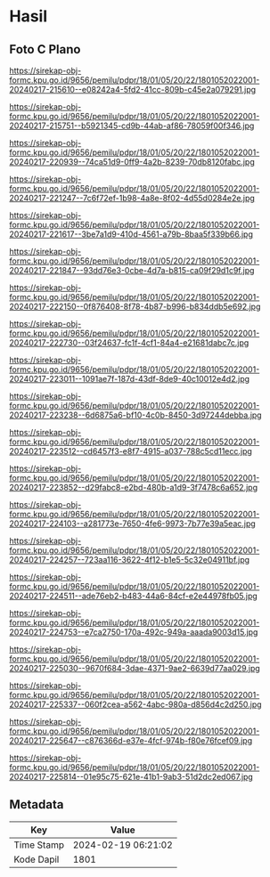 # Hasil

## Foto C Plano

https://sirekap-obj-formc.kpu.go.id/9656/pemilu/pdpr/18/01/05/20/22/1801052022001-20240217-215610--e08242a4-5fd2-41cc-809b-c45e2a079291.jpg

https://sirekap-obj-formc.kpu.go.id/9656/pemilu/pdpr/18/01/05/20/22/1801052022001-20240217-215751--b5921345-cd9b-44ab-af86-78059f00f346.jpg

https://sirekap-obj-formc.kpu.go.id/9656/pemilu/pdpr/18/01/05/20/22/1801052022001-20240217-220939--74ca51d9-0ff9-4a2b-8239-70db8120fabc.jpg

https://sirekap-obj-formc.kpu.go.id/9656/pemilu/pdpr/18/01/05/20/22/1801052022001-20240217-221247--7c6f72ef-1b98-4a8e-8f02-4d55d0284e2e.jpg

https://sirekap-obj-formc.kpu.go.id/9656/pemilu/pdpr/18/01/05/20/22/1801052022001-20240217-221617--3be7a1d9-410d-4561-a79b-8baa5f339b66.jpg

https://sirekap-obj-formc.kpu.go.id/9656/pemilu/pdpr/18/01/05/20/22/1801052022001-20240217-221847--93dd76e3-0cbe-4d7a-b815-ca09f29d1c9f.jpg

https://sirekap-obj-formc.kpu.go.id/9656/pemilu/pdpr/18/01/05/20/22/1801052022001-20240217-222150--0f876408-8f78-4b87-b996-b834ddb5e692.jpg

https://sirekap-obj-formc.kpu.go.id/9656/pemilu/pdpr/18/01/05/20/22/1801052022001-20240217-222730--03f24637-fc1f-4cf1-84a4-e21681dabc7c.jpg

https://sirekap-obj-formc.kpu.go.id/9656/pemilu/pdpr/18/01/05/20/22/1801052022001-20240217-223011--1091ae7f-187d-43df-8de9-40c10012e4d2.jpg

https://sirekap-obj-formc.kpu.go.id/9656/pemilu/pdpr/18/01/05/20/22/1801052022001-20240217-223238--6d6875a6-bf10-4c0b-8450-3d97244debba.jpg

https://sirekap-obj-formc.kpu.go.id/9656/pemilu/pdpr/18/01/05/20/22/1801052022001-20240217-223512--cd6457f3-e8f7-4915-a037-788c5cd11ecc.jpg

https://sirekap-obj-formc.kpu.go.id/9656/pemilu/pdpr/18/01/05/20/22/1801052022001-20240217-223852--d29fabc8-e2bd-480b-a1d9-3f7478c6a652.jpg

https://sirekap-obj-formc.kpu.go.id/9656/pemilu/pdpr/18/01/05/20/22/1801052022001-20240217-224103--a281773e-7650-4fe6-9973-7b77e39a5eac.jpg

https://sirekap-obj-formc.kpu.go.id/9656/pemilu/pdpr/18/01/05/20/22/1801052022001-20240217-224257--723aa116-3622-4f12-b1e5-5c32e04911bf.jpg

https://sirekap-obj-formc.kpu.go.id/9656/pemilu/pdpr/18/01/05/20/22/1801052022001-20240217-224511--ade76eb2-b483-44a6-84cf-e2e44978fb05.jpg

https://sirekap-obj-formc.kpu.go.id/9656/pemilu/pdpr/18/01/05/20/22/1801052022001-20240217-224753--e7ca2750-170a-492c-949a-aaada9003d15.jpg

https://sirekap-obj-formc.kpu.go.id/9656/pemilu/pdpr/18/01/05/20/22/1801052022001-20240217-225030--9670f684-3dae-4371-9ae2-6639d77aa029.jpg

https://sirekap-obj-formc.kpu.go.id/9656/pemilu/pdpr/18/01/05/20/22/1801052022001-20240217-225337--060f2cea-a562-4abc-980a-d856d4c2d250.jpg

https://sirekap-obj-formc.kpu.go.id/9656/pemilu/pdpr/18/01/05/20/22/1801052022001-20240217-225647--c876366d-e37e-4fcf-974b-f80e76fcef09.jpg

https://sirekap-obj-formc.kpu.go.id/9656/pemilu/pdpr/18/01/05/20/22/1801052022001-20240217-225814--01e95c75-621e-41b1-9ab3-51d2dc2ed067.jpg


## Metadata

| Key        | Value               |
| ---------- | ------------------- |
| Time Stamp | 2024-02-19 06:21:02 |
| Kode Dapil | 1801                |



